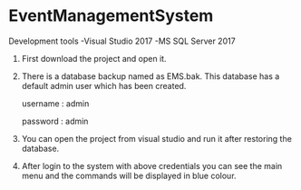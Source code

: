 # EventManagementSystem
Development tools
 -Visual Studio 2017
 -MS SQL Server 2017

1. First download the project and open it.
2. There is a database backup named as EMS.bak. This database has a default admin user which has been created.
   
   username : admin
   
   password : admin
   
3. You can open the project from visual studio and run it after restoring the database.
4. After login to the system with above credentials you can see the main menu and the commands will be displayed in blue colour.
